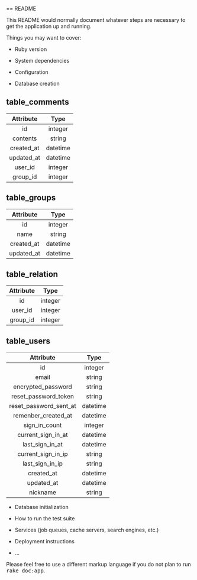== README

This README would normally document whatever steps are necessary to get the
application up and running.

Things you may want to cover:

* Ruby version

* System dependencies

* Configuration

* Database creation

## table_comments

| Attribute  | Type |
|:-----------:|:------------:|
|id|integer|
|contents|string|
|created_at|datetime|
|updated_at|datetime|
|user_id|integer|
|group_id|integer|

## table_groups

| Attribute  | Type |
|:-----------:|:------------:|
|id|integer|
|name|string|
|created_at|datetime|
|updated_at|datetime|

## table_relation

| Attribute  | Type |
|:-----------:|:------------:|
|id|integer|
|user_id|integer|
|group_id|integer|

## table_users

| Attribute  | Type |
|:-----------:|:------------:|
|id|integer|
|email|string|
|encrypted_password|string|
|reset_password_token|string|
|reset_password_sent_at|datetime|
|remenber_created_at|datetime|
|sign_in_count|integer|
|current_sign_in_at|datetime|
|last_sign_in_at|datetime|
|current_sign_in_ip|string|
|last_sign_in_ip|string|
|created_at|datetime|
|updated_at|datetime|
|nickname|string|

* Database initialization

* How to run the test suite

* Services (job queues, cache servers, search engines, etc.)

* Deployment instructions

* ...


Please feel free to use a different markup language if you do not plan to run
<tt>rake doc:app</tt>.
